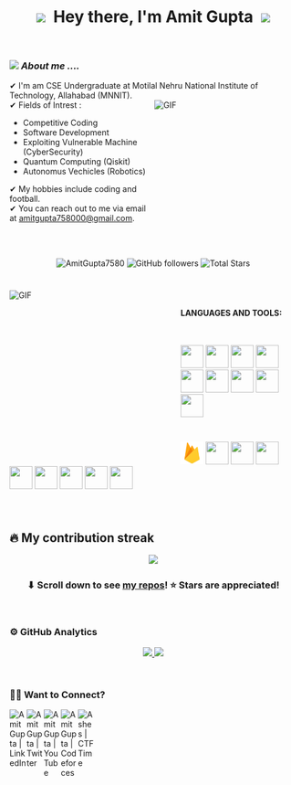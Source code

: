 <!-- Header -->

<h1 align="center">
  <a target="_blank">
    <img src="https://media.giphy.com/media/LQo5HzZnmZQ74Uc8tI/giphy.gif" width="30px" style="max-width:100%;">
  </a>
  <b>&nbsp;Hey there, I'm Amit Gupta&nbsp;</b>
  <a target="_blank">
    <img src="https://media.giphy.com/media/hvRJCLFzcasrR4ia7z/giphy.gif" width="30px" />
  </a>
</h1>

<!-- About Me -->

<br/>

### <img src="https://media.giphy.com/media/iY8CRBdQXODJSCERIr/giphy.gif" width="30px">&nbsp;***About me ....***
✔ I'm am CSE Undergraduate at Motilal Nehru National Institute of Technology, Allahabad (MNNIT).<br>
<a target="_blank">
  <img align="right" height="250" width="250" alt="GIF" src="https://media.giphy.com/media/TEnXkcsHrP4YedChhA/giphy.gif">
</a>
✔ Fields of Intrest :
- Competitive Coding<br>
- Software Development<br>
- Exploiting Vulnerable Machine (CyberSecurity)<br>
- Quantum Computing (Qiskit) <br>
- Autonomus Vechicles (Robotics)<br>

✔ My hobbies include coding and football.<br>
✔ You can reach out to me via email at amitgupta758000@gmail.com.<br>

<br/>
<br/>

<p align="center">  
  <img src="https://komarev.com/ghpvc/?username=AmitGupta7580&color=blue" alt="AmitGupta7580" />
  <img alt="GitHub followers" src="https://img.shields.io/github/followers/AmitGupta7580?label=Followers&style=social">
  <img src="https://img.shields.io/github/stars/AmitGupta7580?label=Stars" alt="Total Stars">
</p>

#

<!-- Languages and Tools -->

<a target="_blank"><img align="left" height="300" width="300" alt="GIF" src="https://github.com/JayantGoel001/JayantGoel001/blob/master/GIF/github.gif"></a>
<br/>


**LANGUAGES AND TOOLS:**  

<br/>
<br/>
<code><img height="40" width="40" src="https://img.icons8.com/color/48/000000/c.png"></code>
<code><img height="40" width="40" src="https://img.icons8.com/color/48/000000/c-plus-plus-logo.png"></code>
<code><img height="40" width="40" src="https://img.icons8.com/color/48/000000/java-coffee-cup-logo--v2.png"></code>
<code><img height="40" width="40" src="https://img.icons8.com/color/48/000000/python--v2.png"></code>
<code><img height="40" width="40" src="https://img.icons8.com/color/48/000000/html-5.png"></code>
<code><img height="40" width="40" src="https://img.icons8.com/color/48/000000/css3.png"></code>
<code><img height="40" width="40" src="https://img.icons8.com/color/48/000000/javascript--v2.png"></code>
<code><img height="40" width="40" src="https://cdn.worldvectorlogo.com/logos/nodejs-icon.svg"></code>
<code><img height="40" width="40" src="https://cdn.iconscout.com/icon/free/png-512/mongodb-3-1175138.png"></code>

#
<code><img height="40" width="40" src="https://raw.githubusercontent.com/github/explore/80688e429a7d4ef2fca1e82350fe8e3517d3494d/topics/firebase/firebase.png"></code>
<code><img height="40" width="40" src="https://img.icons8.com/fluency/48/000000/mysql-logo.png"></code>
<code><img height="40" width="40" src="https://img.icons8.com/fluency/48/000000/flutter.png"></code>
<code><img height="40" width="40" src="https://img.icons8.com/color/48/000000/dart.png"></code>
<code><img height="40" width="40" src="https://upload.wikimedia.org/wikipedia/commons/thumb/3/3f/Git_icon.svg/1024px-Git_icon.svg.png"></code>
<code><img height="40" width="40" src="https://pbs.twimg.com/profile_images/580131056629735424/2ENTk2K2.png"></code>
<code><img height="40" width="40" src="https://upload.wikimedia.org/wikipedia/commons/a/ab/Linux_Logo_in_Linux_Libertine_Font.svg"></code>
<code><img height="40" width="40" src="https://cdn.freelogovectors.net/wp-content/uploads/2019/02/Ros_logo.png"></code>
<code><img height="40" width="40" src="https://px4.io/wp-content/uploads/2020/03/PX4_logo_black_large_resized_compressed-compressor.png"></code>

<br/>

#

<!-- My contribution streak -->

## 🔥 My contribution streak

<p align="center">
  <a href="https://github.com/AmitGupta7580/github-readme-streak-stats">
    <img src="https://github-readme-streak-stats.herokuapp.com/?user=AmitGupta7580#version3"/>
  </a>
</p>

<h3 align="center">⬇ Scroll down to see <a href="https://github.com/AmitGupta7580?tab=repositories">my repos</a>! ⭐ Stars are appreciated!</h3>

<br/>

<!-- GitHub Analytics -->

### ⚙️ GitHub Analytics
<p align="center">
<a href="https://github.com/AmitGupta7580">
  <img height="180em" src="https://github-readme-stats-eight-theta.vercel.app/api?username=AmitGupta7580&show_icons=true&theme=algolia&include_all_commits=true&count_private=true"/>
  <img height="180em" src="https://github-readme-stats-eight-theta.vercel.app/api/top-langs/?username=AmitGupta7580&layout=compact&langs_count=8&theme=algolia"/>
</a>
</p>

<br/>

<!-- Want to Connect? -->

### 🤝🏻 Want to Connect?
<a href="https://www.linkedin.com/in/amit-gupta-7580/">
  <img align="left" alt="Amit Gupta | LinkedIn" width="30px" src="https://raw.githubusercontent.com/peterthehan/peterthehan/master/assets/linkedin.svg" />
</a>
<a href="https://twitter.com/AmitGup98036159">
  <img align="left" alt="Amit Gupta | Twitter" width="30px" src="https://raw.githubusercontent.com/peterthehan/peterthehan/master/assets/twitter.svg" />
</a>
<a href="https://www.youtube.com/channel/UC7WE1ZcP5e9t7WTo3Fg8o7g">
  <img align="left" alt="Amit Gupta | You Tube" width="30px" src="https://raw.githubusercontent.com/peterthehan/peterthehan/main/assets/youtube.svg" />
</a>
<a href="https://codeforces.com/profile/ammmy758000">
  <img align="left" alt="Amit Gupta | Codeforces" width="30px" src="https://camo.githubusercontent.com/f98022613c53f3af924d19b203a429fac6de0f6fc0e6a465e638f89cb83a8e9c/68747470733a2f2f312e62702e626c6f6773706f742e636f6d2f2d54567951646c69726b496f2f576e6468456677725369492f41414141414141414250592f56586273687a6654746c5539694b782d756257724268567a334766724457743667435063424741595943772f73313630302f636f6465666f7263652e706e67" />
</a>
<a href="https://ctftime.org/team/155001">
  <img align="left" alt="Ashes | CTF Time" width="30px" src="https://pbs.twimg.com/profile_images/2189766987/ctftime-logo-avatar_400x400.png" />
</a>
